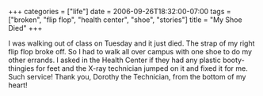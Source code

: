 +++
categories = ["life"]
date = 2006-09-26T18:32:00-07:00
tags = ["broken", "flip flop", "health center", "shoe", "stories"]
title = "My Shoe Died"
+++

I was walking out of class on Tuesday and it just died. The strap of my right flip flop broke off. So I had to walk all over campus with one shoe to do my other errands. I asked in the Health Center if they had any plastic booty-thingies for feet and the X-ray technician jumped on it and fixed it for me. Such service! Thank you, Dorothy the Technician, from the bottom of my heart!
